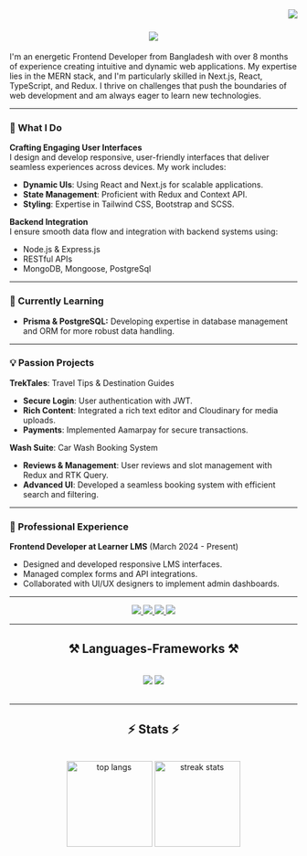 <img align="right" src="https://visitor-badge.laobi.icu/badge?page_id=monishatBaishnab.monishatBaishnab&&left_color=red&right_color=green" />

<h1 align="center">
    <img src="https://readme-typing-svg.herokuapp.com/?font=Righteous&size=35&center=true&vCenter=true&width=500&height=70&color=22C55E&duration=4000&lines=Hi+There!+👋;+I'm+Monishat+Baishnab!;" />
</h1>

I'm an energetic Frontend Developer from Bangladesh with over 8 months of experience creating intuitive and dynamic web applications. My expertise lies in the MERN stack, and I'm particularly skilled in Next.js, React, TypeScript, and Redux. I thrive on challenges that push the boundaries of web development and am always eager to learn new technologies.

---

### 🚀 What I Do

**Crafting Engaging User Interfaces**  
I design and develop responsive, user-friendly interfaces that deliver seamless experiences across devices. My work includes:

- **Dynamic UIs**: Using React and Next.js for scalable applications.
- **State Management**: Proficient with Redux and Context API.
- **Styling**: Expertise in Tailwind CSS, Bootstrap and SCSS.

**Backend Integration**  
I ensure smooth data flow and integration with backend systems using:

- Node.js & Express.js
- RESTful APIs
- MongoDB, Mongoose, PostgreSql

---

### 🌱 Currently Learning

- **Prisma & PostgreSQL:** Developing expertise in database management and ORM for more robust data handling.

---

### 💡 Passion Projects

**TrekTales**: Travel Tips & Destination Guides  
- **Secure Login**: User authentication with JWT.
- **Rich Content**: Integrated a rich text editor and Cloudinary for media uploads.
- **Payments**: Implemented Aamarpay for secure transactions.

**Wash Suite**: Car Wash Booking System  
- **Reviews & Management**: User reviews and slot management with Redux and RTK Query.
- **Advanced UI**: Developed a seamless booking system with efficient search and filtering.

---

### 💼 Professional Experience

**Frontend Developer at Learner LMS** (March 2024 - Present)  
- Designed and developed responsive LMS interfaces.
- Managed complex forms and API integrations.
- Collaborated with UI/UX designers to implement admin dashboards.

---

<div align="center"> 
  <a href="mailto:baishnabmonishat@gmail.com">
    <img src="https://img.shields.io/badge/Gmail-D14836?style=for-the-badge&logo=gmail&logoColor=white" />
  </a>
  <a href="https://www.linkedin.com/in/monishat-baishnab666" target="_blank">
    <img src="https://img.shields.io/badge/LinkedIn-0077B5?style=for-the-badge&logo=linkedin&logoColor=white" target="_blank" />
  </a>
  <a href="https://www.facebook.com/Monishat001/" target="_blank">
    <img src="https://img.shields.io/badge/Facebook-1877F2?style=for-the-badge&logo=facebook&logoColor=white" target="_blank" />
  </a>
  <a href="https://monishat-portfolio.web.app/" target="_blank">
     <img src="https://img.shields.io/badge/Portfolio-22c55e?style=for-the-badge&logo=About.me&logoColor=white" target="_blank" />
  </a>
</div>

 <hr/>
 
<h2 align="center">⚒️ Languages-Frameworks ⚒️</h2>
<br/>
<div align="center">
    <img src="https://skillicons.dev/icons?i=js,ts,react,redux,next,nodejs,express,mongodb,postgresql,prisma" />
    <img src="https://skillicons.dev/icons?i=tailwind,bootstrap,sass,html,css,mui,figma" /><br>
</div>

<br/>

<hr/>

<h2 align="center">⚡ Stats ⚡</h2>
<br>
<div align=center>
  <img height=150 src="https://github-readme-stats-salesp07.vercel.app/api/top-langs/?username=monishatBaishnab&hide=HTML,Hack&langs_count=8&layout=compact&theme=light&border_radius=5&size_weight=0.5&count_weight=0.5&exclude_repo=github-readme-stats" alt="top langs" />
  <img height=150 src="https://github-readme-streak-stats-salesp07.vercel.app/?user=monishatBaishnab&count_private=true&theme=light&border_radius=5" alt="streak stats"/>
</div>

<br/>
